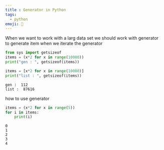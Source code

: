 ```yaml
---
title : Generator in Python
tags:
  - python
emoji: 🐍
---
```


When we want to work with a larg data set we should work with generator to generate item when we iterate the generator

```python
from sys import getsizeof
items = (x*2 for x in range(10000))
print("gen : ", getsizeof(items))

items = [x*2 for x in range(10000)]
print("list : ", getsizeof(items))
```

```Output
gen :  112
list :  87616
```
how to use generator

```python
items = (x*2 for x in range(5))
for i in items:
    print(i)
```

```Output
0
1
2
3
4
```